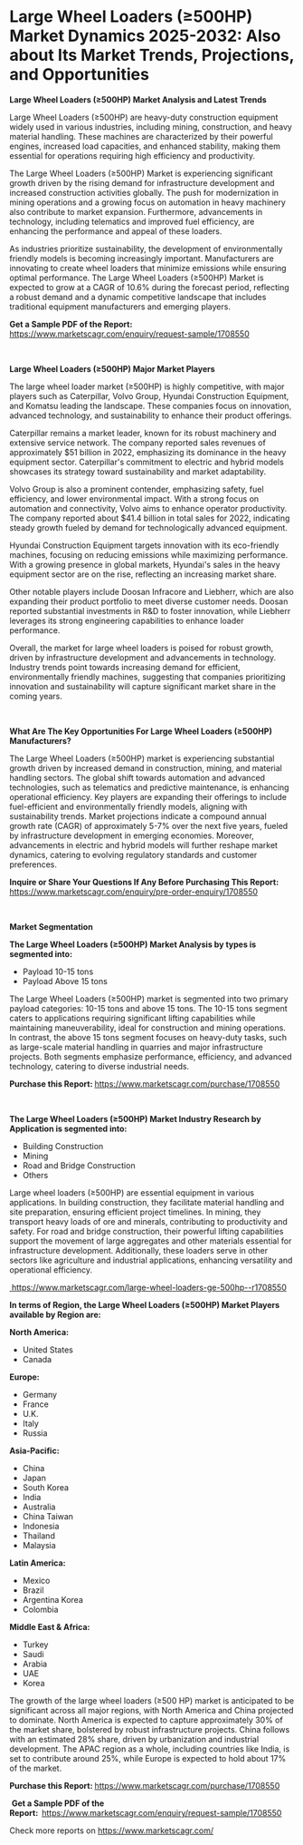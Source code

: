 <p><h1>Large Wheel Loaders (≥500HP) Market Dynamics 2025-2032: Also about Its Market Trends, Projections, and Opportunities</h1></p><p><strong>Large Wheel Loaders (≥500HP) Market Analysis and Latest Trends</strong></p>
<p><p>Large Wheel Loaders (≥500HP) are heavy-duty construction equipment widely used in various industries, including mining, construction, and heavy material handling. These machines are characterized by their powerful engines, increased load capacities, and enhanced stability, making them essential for operations requiring high efficiency and productivity.</p><p>The Large Wheel Loaders (≥500HP) Market is experiencing significant growth driven by the rising demand for infrastructure development and increased construction activities globally. The push for modernization in mining operations and a growing focus on automation in heavy machinery also contribute to market expansion. Furthermore, advancements in technology, including telematics and improved fuel efficiency, are enhancing the performance and appeal of these loaders.</p><p>As industries prioritize sustainability, the development of environmentally friendly models is becoming increasingly important. Manufacturers are innovating to create wheel loaders that minimize emissions while ensuring optimal performance. The Large Wheel Loaders (≥500HP) Market is expected to grow at a CAGR of 10.6% during the forecast period, reflecting a robust demand and a dynamic competitive landscape that includes traditional equipment manufacturers and emerging players.</p></p>
<p><strong>Get a Sample PDF of the Report:&nbsp;</strong> <a href="https://www.marketscagr.com/enquiry/request-sample/1708550?utm_campaign=3124&utm_medium=2&utm_source=Github&utm_content=ia&utm_term=27032025&utm_id=large-wheel-loaders-500hp">https://www.marketscagr.com/enquiry/request-sample/1708550</a></p>
<p>&nbsp;</p>
<p><strong>Large Wheel Loaders (≥500HP) Major Market Players</strong></p>
<p><p>The large wheel loader market (≥500HP) is highly competitive, with major players such as Caterpillar, Volvo Group, Hyundai Construction Equipment, and Komatsu leading the landscape. These companies focus on innovation, advanced technology, and sustainability to enhance their product offerings.</p><p>Caterpillar remains a market leader, known for its robust machinery and extensive service network. The company reported sales revenues of approximately $51 billion in 2022, emphasizing its dominance in the heavy equipment sector. Caterpillar's commitment to electric and hybrid models showcases its strategy toward sustainability and market adaptability.</p><p>Volvo Group is also a prominent contender, emphasizing safety, fuel efficiency, and lower environmental impact. With a strong focus on automation and connectivity, Volvo aims to enhance operator productivity. The company reported about $41.4 billion in total sales for 2022, indicating steady growth fueled by demand for technologically advanced equipment.</p><p>Hyundai Construction Equipment targets innovation with its eco-friendly machines, focusing on reducing emissions while maximizing performance. With a growing presence in global markets, Hyundai's sales in the heavy equipment sector are on the rise, reflecting an increasing market share.</p><p>Other notable players include Doosan Infracore and Liebherr, which are also expanding their product portfolio to meet diverse customer needs. Doosan reported substantial investments in R&D to foster innovation, while Liebherr leverages its strong engineering capabilities to enhance loader performance.</p><p>Overall, the market for large wheel loaders is poised for robust growth, driven by infrastructure development and advancements in technology. Industry trends point towards increasing demand for efficient, environmentally friendly machines, suggesting that companies prioritizing innovation and sustainability will capture significant market share in the coming years.</p></p>
<p>&nbsp;</p>
<p><strong>What Are The Key Opportunities For Large Wheel Loaders (≥500HP) Manufacturers?</strong></p>
<p><p>The Large Wheel Loaders (≥500HP) market is experiencing substantial growth driven by increased demand in construction, mining, and material handling sectors. The global shift towards automation and advanced technologies, such as telematics and predictive maintenance, is enhancing operational efficiency. Key players are expanding their offerings to include fuel-efficient and environmentally friendly models, aligning with sustainability trends. Market projections indicate a compound annual growth rate (CAGR) of approximately 5-7% over the next five years, fueled by infrastructure development in emerging economies. Moreover, advancements in electric and hybrid models will further reshape market dynamics, catering to evolving regulatory standards and customer preferences.</p></p>
<p><strong>Inquire or Share Your Questions If Any Before Purchasing This Report:</strong> <a href="https://www.marketscagr.com/enquiry/pre-order-enquiry/1708550?utm_campaign=3124&utm_medium=2&utm_source=Github&utm_content=ia&utm_term=27032025&utm_id=large-wheel-loaders-500hp">https://www.marketscagr.com/enquiry/pre-order-enquiry/1708550</a></p>
<p>&nbsp;</p>
<p><strong>Market Segmentation</strong></p>
<p><strong>The Large Wheel Loaders (≥500HP) Market Analysis by types is segmented into:</strong></p>
<p><ul><li>Payload 10-15 tons</li><li>Payload Above 15 tons</li></ul></p>
<p><p>The Large Wheel Loaders (≥500HP) market is segmented into two primary payload categories: 10-15 tons and above 15 tons. The 10-15 tons segment caters to applications requiring significant lifting capabilities while maintaining maneuverability, ideal for construction and mining operations. In contrast, the above 15 tons segment focuses on heavy-duty tasks, such as large-scale material handling in quarries and major infrastructure projects. Both segments emphasize performance, efficiency, and advanced technology, catering to diverse industrial needs.</p></p>
<p><strong>Purchase this Report:&nbsp;</strong><a href="https://www.marketscagr.com/purchase/1708550?utm_campaign=3124&utm_medium=2&utm_source=Github&utm_content=ia&utm_term=27032025&utm_id=large-wheel-loaders-500hp">https://www.marketscagr.com/purchase/1708550</a></p>
<p>&nbsp;</p>
<p><strong>The Large Wheel Loaders (≥500HP) Market Industry Research by Application is segmented into:</strong></p>
<p><ul><li>Building Construction</li><li>Mining</li><li>Road and Bridge Construction</li><li>Others</li></ul></p>
<p><p>Large wheel loaders (≥500HP) are essential equipment in various applications. In building construction, they facilitate material handling and site preparation, ensuring efficient project timelines. In mining, they transport heavy loads of ore and minerals, contributing to productivity and safety. For road and bridge construction, their powerful lifting capabilities support the movement of large aggregates and other materials essential for infrastructure development. Additionally, these loaders serve in other sectors like agriculture and industrial applications, enhancing versatility and operational efficiency.</p></p>
<p><a href="https://www.marketscagr.com/large-wheel-loaders-ge-500hp--r1708550?utm_campaign=3124&utm_medium=2&utm_source=Github&utm_content=ia&utm_term=27032025&utm_id=large-wheel-loaders-500hp">&nbsp;https://www.marketscagr.com/large-wheel-loaders-ge-500hp--r1708550</a></p>
<p><strong>In terms of Region, the Large Wheel Loaders (≥500HP) Market Players available by Region are:</strong></p>
<p>
    <p> <strong> North America: </strong>
        <ul>
            <li>United States</li>
            <li>Canada</li>
        </ul>
        </p> 
    <p> <strong> Europe: </strong>
        <ul>
            <li>Germany</li>
            <li>France</li>
            <li>U.K.</li>
            <li>Italy</li>
            <li>Russia</li>
        </ul>
        </p> 
    <p> <strong> Asia-Pacific: </strong>
        <ul>
            <li>China</li>
            <li>Japan</li>
            <li>South Korea</li>
            <li>India</li>
            <li>Australia</li>
            <li>China Taiwan</li>
            <li>Indonesia</li>
            <li>Thailand</li>
            <li>Malaysia</li>
        </ul>
        </p> 
    <p> <strong> Latin America: </strong>
        <ul>
            <li>Mexico</li>
            <li>Brazil</li>
            <li>Argentina Korea</li>
            <li>Colombia</li>
        </ul>
        </p> 
    <p> <strong> Middle East & Africa: </strong>
        <ul>
            <li>Turkey</li>
            <li>Saudi</li>
            <li>Arabia</li>
            <li>UAE</li>
            <li>Korea</li>
        </ul>
    </p>
    </p>
<p><p>The growth of the large wheel loaders (≥500 HP) market is anticipated to be significant across all major regions, with North America and China projected to dominate. North America is expected to capture approximately 30% of the market share, bolstered by robust infrastructure projects. China follows with an estimated 28% share, driven by urbanization and industrial development. The APAC region as a whole, including countries like India, is set to contribute around 25%, while Europe is expected to hold about 17% of the market.</p></p>
<p><strong>Purchase this Report: </strong><a href="https://www.marketscagr.com/purchase/1708550?utm_campaign=3124&utm_medium=2&utm_source=Github&utm_content=ia&utm_term=27032025&utm_id=large-wheel-loaders-500hp">https://www.marketscagr.com/purchase/1708550</a></p>
<p>&nbsp;<strong>Get a Sample PDF of the Report:&nbsp;&nbsp;</strong><a href="https://www.marketscagr.com/enquiry/request-sample/1708550?utm_campaign=3124&utm_medium=2&utm_source=Github&utm_content=ia&utm_term=27032025&utm_id=large-wheel-loaders-500hp">https://www.marketscagr.com/enquiry/request-sample/1708550</a></p>
<p><strong></strong></p>
<p>Check more reports on <a href="https://www.marketscagr.com/?utm_campaign=3124&utm_medium=2&utm_source=Github&utm_content=ia&utm_term=27032025&utm_id=large-wheel-loaders-500hp">https://www.marketscagr.com/</a></p>